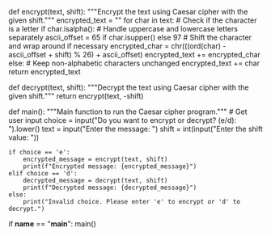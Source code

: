 def encrypt(text, shift):
    """Encrypt the text using Caesar cipher with the given shift."""
    encrypted_text = ""
    for char in text:
        # Check if the character is a letter
        if char.isalpha():
            # Handle uppercase and lowercase letters separately
            ascii_offset = 65 if char.isupper() else 97
            # Shift the character and wrap around if necessary
            encrypted_char = chr(((ord(char) - ascii_offset + shift) % 26) + ascii_offset)
            encrypted_text += encrypted_char
        else:
            # Keep non-alphabetic characters unchanged
            encrypted_text += char
    return encrypted_text

def decrypt(text, shift):
    """Decrypt the text using Caesar cipher with the given shift."""
    return encrypt(text, -shift)

def main():
    """Main function to run the Caesar cipher program."""
    # Get user input
    choice = input("Do you want to encrypt or decrypt? (e/d): ").lower()
    text = input("Enter the message: ")
    shift = int(input("Enter the shift value: "))

    if choice == 'e':
        encrypted_message = encrypt(text, shift)
        print(f"Encrypted message: {encrypted_message}")
    elif choice == 'd':
        decrypted_message = decrypt(text, shift)
        print(f"Decrypted message: {decrypted_message}")
    else:
        print("Invalid choice. Please enter 'e' to encrypt or 'd' to decrypt.")

if __name__ == "__main__":
    main()

